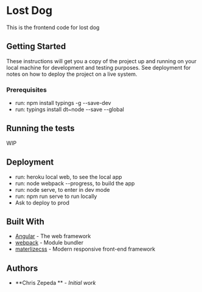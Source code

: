 # Lost Dog 
This is the frontend code for lost dog


## Getting Started

These instructions will get you a copy of the project up and running on your local machine for development and testing purposes. See deployment for notes on how to deploy the project on a live system.

### Prerequisites

  * run: npm install typings -g --save-dev
  *  run: typings install dt~node --save --global


## Running the tests

WIP


## Deployment

* run: heroku local web, to see the local app
* run: node webpack --progress, to build the app
* run: node serve, to enter in dev mode
* run: npm run serve to run locally
* Ask to deploy to prod

## Built With

* [Angular](https://angular.io/docs) - The web framework
* [webpack](https://webpack.js.org/concepts/) -  Module bundler
* [materlizecss](https://materializecss.com/getting-started.html) - Modern responsive front-end framework

## Authors

* **Chris Zepeda ** - *Initial work*
